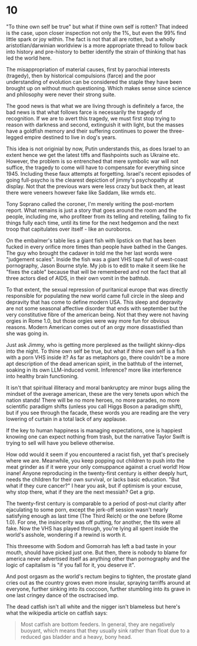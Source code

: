 # 10

"To thine own self be true" but what if thine own self is rotten? That indeed is the case, upon closer inspection not only the 1%, but even the 99% find little spark or joy within. The fact is not that all are rotten, but a wholly aristotlian/darwinian worldview is a more appropriate thread to follow back into history and pre-history to better identify the strain of thinking that has led the world here.


The misappropriation of material causes, first by parochial interests (tragedy), then by historical compulsions (farce) and the poor understanding of evolution can be considered the staple they have been brought up on without much questioning. Which makes sense since science and philosophy were never their strong suite. 


The good news is that what we are living through is definitely a farce, the bad news is that what follows farce is necessarily the tragedy of recognition. If we are to avert this tragedy, we must first stop trying to reason with darkness and second, extinguish it with light, but the masses have a goldfish memory and their suffering continues to power the three-legged empire destined to live in dog's years.


This idea is not originial by now, Putin understands this, as does Israel to an extent hence we get the latest tiffs and flashpoints such as Ukraine etc. However, the problem is so entrenched that mere symbolic war will not suffice, the tragedy to come will have to compensate for everything since 1945. Including these faux attempts at forgetting. Israel's recent episodes of going full-psycho is the clearest depiction of jimmy's psychopathy at display. Not that the previous wars were less crazy but back then, at least there were veneers however fake like Saddam, like wmds etc.


Tony Soprano called the coroner, I'm merely writing the post-mortem report. What remains is just a story that goes around the room and the people, including me, who profiteer from its telling and retelling, failing to fix things fully each time, until its time for the next hedgemon and the next troop that capitulates over itself - like an ouroboros.


On the embalmer's table lies a giant fish with lipstick on that has been fucked in every orifice more times than people have bathed in the Ganges. The guy who brought the cadaver in told me the her last words were "judgement scales". Inside the fish was a giant VHS tape full of west-coast pornography, Jason Bourne style. My job is to edit to make it seem like he "fixes the cable" because that will be remembered and not the fact that all three actors died of AIDS, in their own vomit in the bathtub.


To that extent, the sexual repression of puritanical europe that was directly responsible for populating the new world came full circle in the sleep and depravity that has come to define modern USA. This sleep and depravity are not some seasonal affective disorder that ends with september but the very constitutive fibre of the american being. Not that they were not having orgies in Rome 1.0, but those orgies were way more fun for obvious reasons. Modern American comes out of an orgy more dissastisfied than she was going in.


Just ask Jimmy, who is getting more perplexed as the twilight skinny-dips into the night. To thine own self be true, but what if thine own self is a fish with a porn VHS inside it? As far as metaphors go, there couldn't be a more apt description of the dead american spirit, in the bathtub of the internet, soaking in its own LLM-induced vomit. Inference? more like interference into healthy brain functioning.


It isn't that spiritual illiteracy and moral bankruptcy are minor bugs ailing the mindset of the average american, these are the very tenets upon which the nation stands! There will be no more heroes, no more parades, no more scientific paradigm shifts (unless you call Higgs Boson a paradigm shift), but if you see through the facade, these words you are reading are the very lowering of curtain in a total lack of any applause.


If the key to human happiness is managing expectations, one is happiest knowing one can expect nothing from trash, but the narrative Taylor Swift is trying to sell will have you believe otherwise.


How odd would it seem if you encountered a racist fish, yet that's precisely where we are. Meanwhile, you keep popping out children to push into the meat grinder as if it were your only comuppance against a cruel world! How inane! Anyone reproducing in the twenty-first century is either deeply hurt, needs the children for their own survival, or lacks basic education. "But what if they cure cancer?" I hear you ask, but if optimism is your excuse, why stop there, what if they are the next messiah? Get a grip.


The twenty-first century is comparable to a period of post-nut clarity after ejaculating to some porn, except the jerk-off session wasn't nearly satisfying enough as last time (The Third Reich) or the one before (Rome 1.0). For one, the insincerity was off putting, for another, the tits were all fake. Now the VHS has played through, you're lying all spent inside the world's asshole, wondering if a rewind is worth it.


This threesome with Sodom and Gomorrah has left a bad taste in your mouth, should have picked just one. But then, there is nobody to blame for america never advertised itself as anything other than pornography and the logic of capitalism is "if you fall for it, you deserve it".


And post orgasm as the world's rectum begins to tighten, the prostate gland cries out as the country grows even more insular, spraying tarriffs around at everyone, further sinking into its coccoon, further stumbling into its grave in one last cringey dance of the osctracised imp.


The dead catfish isn't all white and the nigger isn't blameless but here's what the wikipedia article on catfish says:
    
> Most catfish are bottom feeders. In general, they are negatively buoyant, which means that they usually sink rather than float due to a reduced gas bladder and a heavy, bony head.

